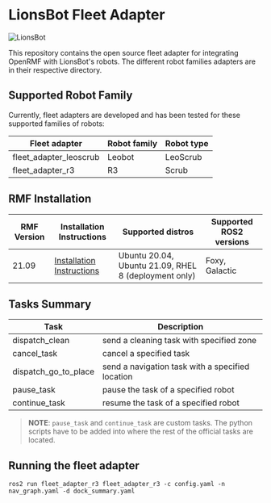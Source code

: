 # LionsBot Fleet Adapter
![LionsBot](https://github.com/lionsbot-official/fleet_adapter_lionsbot/blob/main/lionsbot-banner.png)

This repository contains the open source fleet adapter for integrating OpenRMF with LionsBot's robots. The different robot families adapters are in their respective directory.

## Supported Robot Family

Currently, fleet adapters are developed and has been tested for these supported families of robots:

| Fleet adapter          | Robot family | Robot type |
|------------------------| ---- |------------|
| fleet_adapter_leoscrub | Leobot | LeoScrub   |
| fleet_adapter_r3       | R3 | Scrub      |

## RMF Installation 

| RMF Version | Installation Instructions     | Supported distros | Supported ROS2 versions |
|-------|-------------------------------|-------------------|-----------------------|
| 21.09 | [Installation Instructions](https://github.com/open-rmf/rmf/tree/release/21.09) | Ubuntu 20.04, Ubuntu 21.09, RHEL 8 (deployment only) | Foxy, Galactic |

## Tasks Summary

| Task           | Description |
|----------------|-------------|
| dispatch_clean | send a cleaning task with specified zone |
| cancel_task    | cancel a specified task |
| dispatch_go_to_place | send a navigation task with a specified location |
| pause_task | pause the task of a specified robot |
| continue_task | resume the task of a specified robot |

> **NOTE**: `pause_task` and `continue_task` are custom tasks. The python scripts have to be added into where the rest of the official tasks are located.

## Running the fleet adapter

```
ros2 run fleet_adapter_r3 fleet_adapter_r3 -c config.yaml -n nav_graph.yaml -d dock_summary.yaml
```
